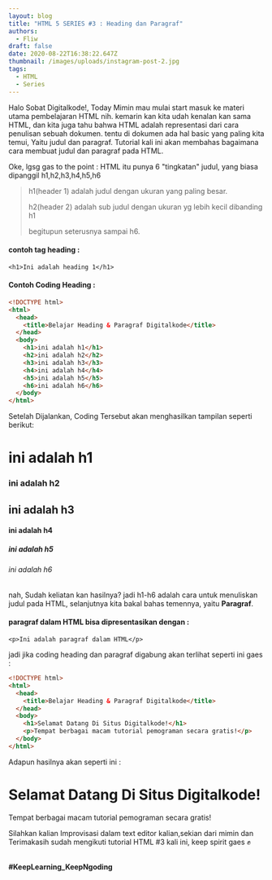 ```yaml
---
layout: blog
title: "HTML 5 SERIES #3 : Heading dan Paragraf"
authors:
  - Fliw
draft: false
date: 2020-08-22T16:38:22.647Z
thumbnail: /images/uploads/instagram-post-2.jpg
tags:
  - HTML
  - Series
---
```

Halo Sobat Digitalkode!, Today Mimin mau mulai start masuk ke materi utama pembelajaran HTML nih. kemarin kan kita udah kenalan kan sama HTML, dan kita juga tahu bahwa HTML adalah representasi dari cara penulisan sebuah dokumen. tentu di dokumen ada hal basic yang paling kita temui, Yaitu judul dan paragraf. Tutorial kali ini akan membahas bagaimana cara membuat judul dan paragraf pada HTML.

Oke, lgsg gas to the point : HTML itu punya 6 "tingkatan" judul, yang biasa dipanggil h1,h2,h3,h4,h5,h6

> h1(header 1) adalah judul dengan ukuran yang paling besar.
>
> h2(header 2) adalah sub judul dengan ukuran yg lebih kecil dibanding h1
>
> begitupun seterusnya sampai h6.

#### contoh tag heading :

`<h1>Ini adalah heading 1</h1>`

#### Contoh Coding Heading :

```html
<!DOCTYPE html>
<html>
  <head>
    <title>Belajar Heading & Paragraf Digitalkode</title>
  </head>
  <body>
    <h1>ini adalah h1</h1>
    <h2>ini adalah h2</h2>
    <h3>ini adalah h3</h3>
    <h4>ini adalah h4</h4>
    <h5>ini adalah h5</h5>
    <h6>ini adalah h6</h6>
  </body>
</html>  
```

Setelah Dijalankan, Coding Tersebut akan menghasilkan tampilan seperti berikut:

<h1>ini adalah h1</h1>

<h3>ini adalah h2</h3>

<h2>ini adalah h3</h2>

<h4>ini adalah h4</h4>

<h5>ini adalah h5</h5>

<h6>ini adalah h6</h6>

nah, Sudah keliatan kan hasilnya? jadi h1-h6 adalah cara untuk menuliskan judul pada HTML, selanjutnya kita bakal bahas temennya, yaitu **Paragraf**.

#### paragraf dalam HTML bisa dipresentasikan dengan :

`<p>Ini adalah paragraf dalam HTML</p>`

jadi jika coding heading dan paragraf digabung akan terlihat seperti ini gaes :

```html
<!DOCTYPE html>
<html>
  <head>
    <title>Belajar Heading & Paragraf Digitalkode</title>
  </head>
  <body>
    <h1>Selamat Datang Di Situs Digitalkode!</h1>
    <p>Tempat berbagai macam tutorial pemograman secara gratis!</p>
  </body>
</html>  
```

Adapun hasilnya akan seperti ini :

<h1>Selamat Datang Di Situs Digitalkode!</h1>
<p>Tempat berbagai macam tutorial pemograman secara gratis!</p>

Silahkan kalian Improvisasi dalam text editor kalian,sekian dari mimin dan Terimakasih sudah mengikuti tutorial HTML #3 kali ini, keep spirit gaes :fist:

\
**\#KeepLearning_KeepNgoding**